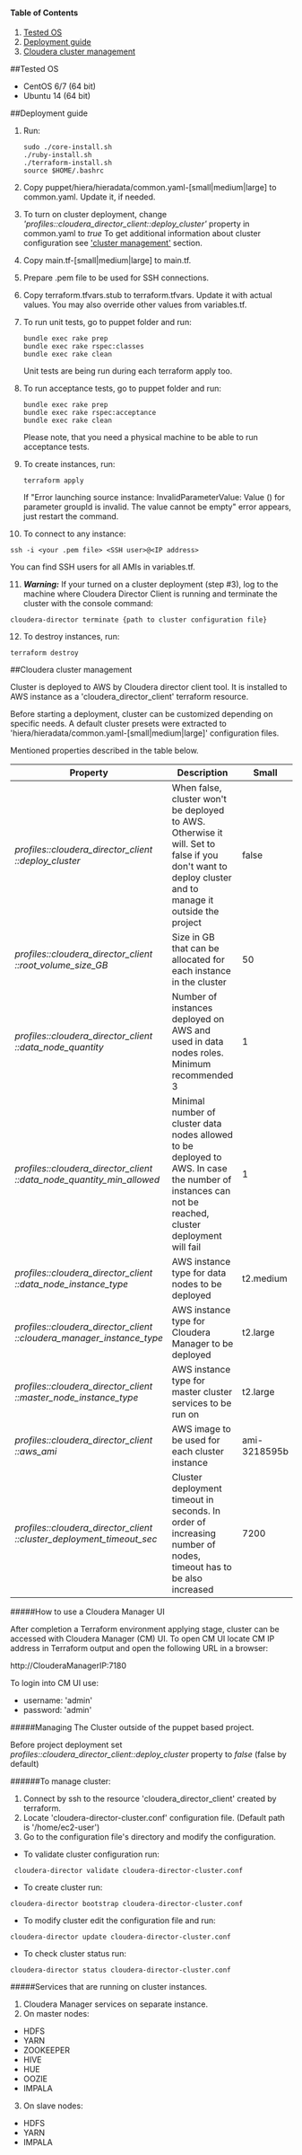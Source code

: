 #### Table of Contents
1. [Tested OS](#tested-os)
2. [Deployment guide](#deployment-guide)   
3. [Cloudera cluster management](#cloudera-cluster-management)

##Tested OS
- CentOS 6/7 (64 bit)
- Ubuntu 14 (64 bit)

##Deployment guide
1. Run:

   ```
   sudo ./core-install.sh
   ./ruby-install.sh
   ./terraform-install.sh
   source $HOME/.bashrc
   ```

2. Copy puppet/hiera/hieradata/common.yaml-[small|medium|large] to common.yaml.
   Update it, if needed.
   
3. To turn on cluster deployment, change *'profiles::cloudera_director_client::deploy_cluster'* property in common.yaml to *true*
   To get additional information about cluster configuration see ['cluster management'](#cloudera-cluster-management) section.

4. Copy main.tf-[small|medium|large] to main.tf.

5. Prepare .pem file to be used for SSH connections.

6. Copy terraform.tfvars.stub to terraform.tfvars.  Update it with actual values.  You may also override other values from variables.tf.

7. To run unit tests, go to puppet folder and run:

   ```
   bundle exec rake prep
   bundle exec rake rspec:classes
   bundle exec rake clean
   ```

   Unit tests are being run during each terraform apply too.

8. To run acceptance tests, go to puppet folder and run:

   ```
   bundle exec rake prep
   bundle exec rake rspec:acceptance
   bundle exec rake clean
   ```

   Please note, that you need a physical machine to be able to run acceptance
   tests.

9. To create instances, run:

   ```
   terraform apply
   ```

   If "Error launching source instance: InvalidParameterValue: Value () for
   parameter groupId is invalid. The value cannot be empty" error appears,
   just restart the command.

10. To connect to any instance:

   ```
   ssh -i <your .pem file> <SSH user>@<IP address>
   ```

   You can find SSH users for all AMIs in variables.tf.

11. ***Warning:*** If your turned on a cluster deployment (step #3), log to the machine where Cloudera Director Client is running and terminate the cluster with the console command:

   ```
   cloudera-director terminate {path to cluster configuration file}
   ```

12. To destroy instances, run:
     
   ```
   terraform destroy
   ```

##Cloudera cluster management

Cluster is deployed to AWS by Cloudera director client tool. It is installed to AWS instance as a 'cloudera_director_client' terraform resource.

Before starting a deployment, cluster can be customized depending on specific needs.
A default cluster presets were extracted to 'hiera/hieradata/common.yaml-[small|medium|large]' configuration files.

Mentioned properties described in the table below. 

Property | Description | Small | Medium | Large
---|---|---|---|---
*profiles::cloudera_director_client ::deploy_cluster* | When false, cluster won't be deployed to AWS. Otherwise it will. Set to false if you don't want to deploy cluster and to manage it outside the project | false | false | false 
*profiles::cloudera_director_client ::root_volume_size_GB* | Size in GB that can be allocated for each instance in the cluster | 50 | 100 | 300
*profiles::cloudera_director_client ::data_node_quantity* | Number of instances deployed on AWS and used in data nodes roles. Minimum recommended 3 | 1 | 3 | 10  
*profiles::cloudera_director_client ::data_node_quantity_min_allowed* | Minimal number of cluster data nodes allowed to be deployed to AWS. In case the number of instances can not be reached, cluster deployment will fail | 1 | 3 | 10
*profiles::cloudera_director_client ::data_node_instance_type* | AWS instance type for data nodes to be deployed  | t2.medium | t2.medium | m4.xlarge
*profiles::cloudera_director_client ::cloudera_manager_instance_type* | AWS instance type for Cloudera Manager to be deployed | t2.large | t2.large | m4.large
*profiles::cloudera_director_client ::master_node_instance_type* | AWS instance type for master cluster services to be run on | t2.large | m4.2xlarge | m4.4xlarge 
*profiles::cloudera_director_client ::aws_ami* | AWS image to be used for each cluster instance | ami-3218595b | ami-3218595b | ami-3218595b
*profiles::cloudera_director_client ::cluster_deployment_timeout_sec* | Cluster deployment timeout in seconds. In order of increasing number of nodes, timeout has to be also increased | 7200 | 7200 | 7200

#####How to use a Cloudera Manager UI

After completion a Terraform environment applying stage, cluster can be accessed with Cloudera Manager (CM) UI.
To open CM UI locate CM IP address in Terraform output and open the following URL in a browser:

http://ClouderaManagerIP:7180

To login into CM UI use: 
- username: 'admin' 
- password: 'admin'

#####Managing The Cluster outside of the puppet based project.

Before project deployment set *profiles::cloudera_director_client::deploy_cluster* property to *false*  (false by default)

######To manage cluster:
1. Connect by ssh to the resource 'cloudera_director_client' created by terraform. 
2. Locate 'cloudera-director-cluster.conf' configuration file. (Default path is '/home/ec2-user')
3. Go to the configuration file's directory and modify the configuration.

- To validate cluster configuration run:
 ```
  cloudera-director validate cloudera-director-cluster.conf
 ```

- To create cluster run:
 ```
 cloudera-director bootstrap cloudera-director-cluster.conf
 ```

- To modify cluster edit the configuration file and run:
 ```
 cloudera-director update cloudera-director-cluster.conf
 ```

- To check cluster status run:
 ```
 cloudera-director status cloudera-director-cluster.conf
 ```

#####Services that are running on cluster instances.

1. Cloudera Manager services on separate instance.
2. On master nodes:
 - HDFS 
 - YARN
 - ZOOKEEPER
 - HIVE
 - HUE
 - OOZIE
 - IMPALA
3. On slave nodes:
 - HDFS 
 - YARN
 - IMPALA